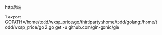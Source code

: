 http后端

1.export GOPATH=/home/todd/wxsp_price/go/thirdparty:/home/todd/golang:/home/todd/wxsp_price/go
2.go get -u github.com/gin-gonic/gin

